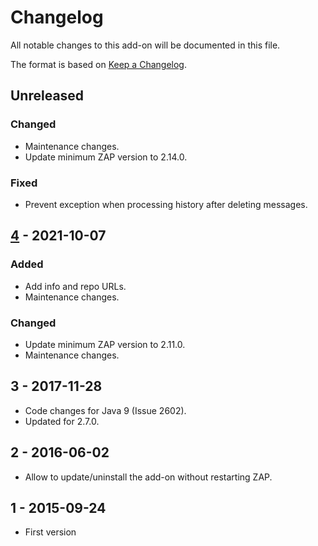 # Changelog
All notable changes to this add-on will be documented in this file.

The format is based on [Keep a Changelog](https://keepachangelog.com/en/1.0.0/).

## Unreleased
### Changed
- Maintenance changes.
- Update minimum ZAP version to 2.14.0.

### Fixed
- Prevent exception when processing history after deleting messages.

## [4] - 2021-10-07
### Added
- Add info and repo URLs.
- Maintenance changes.

### Changed
- Update minimum ZAP version to 2.11.0.
- Maintenance changes.

## 3 - 2017-11-28

- Code changes for Java 9 (Issue 2602).
- Updated for 2.7.0.

## 2 - 2016-06-02

- Allow to update/uninstall the add-on without restarting ZAP.

## 1 - 2015-09-24

- First version

[4]: https://github.com/zaproxy/zap-extensions/releases/revisit-v4
